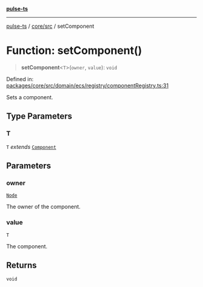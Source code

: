 [**pulse-ts**](../../../README.md)

***

[pulse-ts](../../../README.md) / [core/src](../README.md) / setComponent

# Function: setComponent()

> **setComponent**\<`T`\>(`owner`, `value`): `void`

Defined in: [packages/core/src/domain/ecs/registry/componentRegistry.ts:31](https://github.com/jlehett/pulse-ts/blob/4869ef2c4af7bf37d31e2edd2d6d1ba148133fb2/packages/core/src/domain/ecs/registry/componentRegistry.ts#L31)

Sets a component.

## Type Parameters

### T

`T` *extends* [`Component`](../classes/Component.md)

## Parameters

### owner

[`Node`](../classes/Node.md)

The owner of the component.

### value

`T`

The component.

## Returns

`void`
